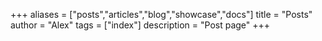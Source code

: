 +++
aliases = ["posts","articles","blog","showcase","docs"]
title = "Posts"
author = "Alex"
tags = ["index"]
description = "Post page"
+++